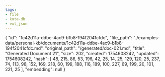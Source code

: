 ```yaml
---
tags:
- file
- kota-db
- ext_json
---
```

{
  "id": "1c42d11a-ddbe-4ac9-b1b8-194f2041cfdc",
  "file_path": "./examples-data/personal-kb/documents/1c42d11a-ddbe-4ac9-b1b8-194f2041cfdc.md",
  "original_path": "/generated/doc-021.md",
  "title": "Generated Document 21",
  "size": 202,
  "created": 1754608242,
  "updated": 1754608242,
  "hash": [
    48,
    215,
    86,
    53,
    196,
    42,
    25,
    14,
    25,
    129,
    120,
    25,
    237,
    74,
    113,
    98,
    152,
    169,
    218,
    60,
    199,
    188,
    116,
    189,
    100,
    227,
    69,
    199,
    20,
    101,
    221,
    25
  ],
  "embedding": null
}